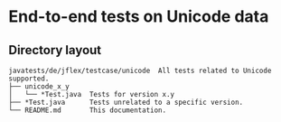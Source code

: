 # End-to-end tests on Unicode data

## Directory layout

```text
javatests/de/jflex/testcase/unicode  All tests related to Unicode supported.
├── unicode_x_y
│   └── *Test.java  Tests for version x.y
├── *Test.java      Tests unrelated to a specific version.
└── README.md       This documentation.
```
